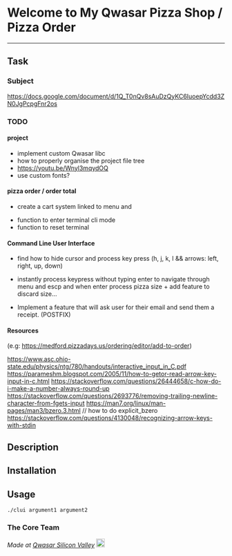 # Welcome to My Qwasar Pizza Shop / Pizza Order
***

## Task
<!-- What is the problem? And where is the challenge? -->
<!--
add qwasar/gandalf header ascii art + custom moving art
how to hide cursor in the terminal?
strlen_s / strnlen which strnlen to use
use extended ascii table for menu border for thinnest edges possible and add proper underlines?
need to decide on what to name the binary and manpae, pizza_order?
remove the extraneous Makefile in src/
-->
### Subject
https://docs.google.com/document/d/1Q_T0nQv8sAuDzQyKC6IuoepYcdd3ZN0JgPcpgFnr2os

### TODO

<!-- Team Project from Qwasar Season 1+ -->
#### project
- implement custom Qwasar libc
- how to properly organise the project file tree
- https://youtu.be/Wnyl3mqydOQ
- use custom fonts?

#### pizza order / order total
- create a cart system linked to menu and 
<!-- save it to a new file with proper receipt format -->
<!-- - interface / frontend -->
- function to enter terminal cli mode
- function to reset terminal
<!-- - code / backend -->

<!-- 
\+ and - to increment or decrement checkout conter<br>
and add $1 for each ingredient
or use multipliers -->

#### Command Line User Interface
- find how to hide cursor and process key press (h, j, k, l && arrows: left, right, up, down)
- instantly process keypress without typing enter to navigate through menu and escp and when enter process pizza size + add feature to discard size...

- Implement a feature that will ask user for their email and send them a receipt. (POSTFIX)

#### Resources

(e.g: https://medford.pizzadays.us/ordering/editor/add-to-order)

https://www.asc.ohio-state.edu/physics/ntg/780/handouts/interactive_input_in_C.pdf
https://parameshm.blogspot.com/2005/11/how-to-getor-read-arrow-key-input-in-c.html
https://stackoverflow.com/questions/26444658/c-how-do-i-make-a-number-always-round-up
https://stackoverflow.com/questions/2693776/removing-trailing-newline-character-from-fgets-input
https://man7.org/linux/man-pages/man3/bzero.3.html // how to do explicit_bzero
https://stackoverflow.com/questions/4130048/recognizing-arrow-keys-with-stdin

## Description
<!-- How have you solved the problem? -->

## Installation
<!-- How to install your project? npm install? make? make re? -->

## Usage
<!-- How does it work? -->

```
./clui argument1 argument2
```

### The Core Team


<span><i>Made at <a href='https://qwasar.io'>Qwasar Silicon Valley</a></i></span>
<span><img alt='Qwasar Silicon Valley Logo' src='https://storage.googleapis.com/qwasar-public/qwasar-logo_50x50.png' width='20px'></span>
